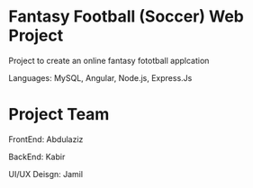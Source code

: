 # Fantasy Football (Soccer) Web Project

Project to create an online fantasy fototball applcation

Languages: MySQL, Angular, Node.js, Express.Js

#  Project Team

FrontEnd: Abdulaziz

BackEnd: Kabir

UI/UX Deisgn: Jamil
